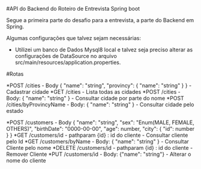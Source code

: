 #API do Backend do Roteiro de Entrevista Spring boot

Segue a primeira parte do desafio para a entrevista, a parte do Backend em Spring.

Algumas configurações que talvez sejam necessárias:
* Utilizei um banco de Dados Mysql8 local e talvez seja preciso alterar as configurações de DataSource no arquivo src/main/resources/application.properties.

#Rotas

*POST /cities - Body { "name": "string", "provincy": { "name": "string" } } - Cadastrar cidade
*GET /cities - Lista todas as cidades
*POST /cities - Body: { "name": "string" } - Consultar cidade por parte do nome
*POST /cities/byProvincyName - Body: { "name": "string" } - Consultar cidade pelo estado

*POST /customers - Body { "name": "string", "sex": "Enum(MALE, FEMALE, OTHERS)", "birthDate": "0000-00-00", "age": number, "city": { "id": number } }
*GET /customers/id - pathparam {id} : id do cliente - Consultar cliente pelo Id
*GET /customers/byName - Body: { "name": "string" } - Consultar Cliente pelo nome
*DELETE /customers/id - pathparam {id} : id do cliente - Remover Cliente 
*PUT /customers/id - Body: {"name": "string"} - Alterar o nome do cliente